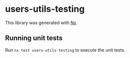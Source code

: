 # users-utils-testing

This library was generated with [Nx](https://nx.dev).

## Running unit tests

Run `nx test users-utils-testing` to execute the unit tests.
